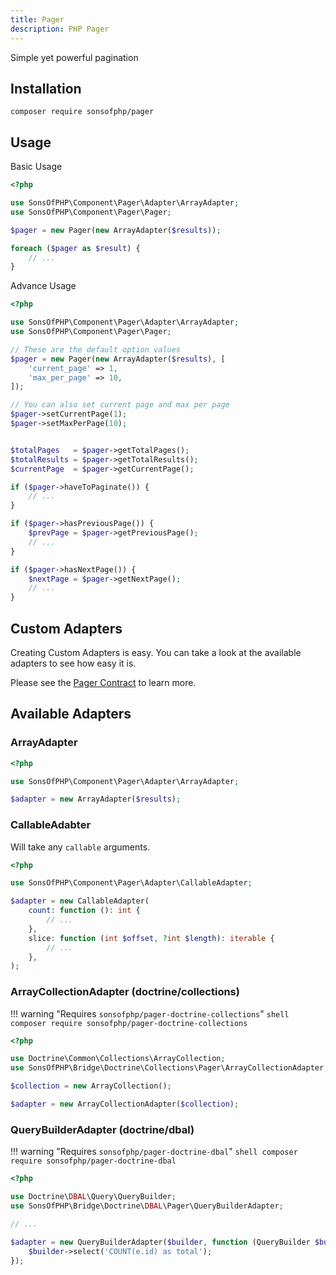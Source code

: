```yaml
---
title: Pager
description: PHP Pager
---
```


Simple yet powerful pagination

## Installation

```shell
composer require sonsofphp/pager
```

## Usage

Basic Usage

```php
<?php

use SonsOfPHP\Component\Pager\Adapter\ArrayAdapter;
use SonsOfPHP\Component\Pager\Pager;

$pager = new Pager(new ArrayAdapter($results));

foreach ($pager as $result) {
    // ...
}
```

Advance Usage

```php
<?php

use SonsOfPHP\Component\Pager\Adapter\ArrayAdapter;
use SonsOfPHP\Component\Pager\Pager;

// These are the default option values
$pager = new Pager(new ArrayAdapter($results), [
    'current_page' => 1,
    'max_per_page' => 10,
]);

// You can also set current page and max per page
$pager->setCurrentPage(1);
$pager->setMaxPerPage(10);


$totalPages   = $pager->getTotalPages();
$totalResults = $pager->getTotalResults();
$currentPage  = $pager->getCurrentPage();

if ($pager->haveToPaginate()) {
    // ...
}

if ($pager->hasPreviousPage()) {
    $prevPage = $pager->getPreviousPage();
    // ...
}

if ($pager->hasNextPage()) {
    $nextPage = $pager->getNextPage();
    // ...
}
```

## Custom Adapters

Creating Custom Adapters is easy. You can take a look at the available adapters
to see how easy it is.

Please see the [Pager Contract](../../contracts/pager/index.md) to learn more.

## Available Adapters

### ArrayAdapter

```php
<?php

use SonsOfPHP\Component\Pager\Adapter\ArrayAdapter;

$adapter = new ArrayAdapter($results);
```

### CallableAdabter

Will take any `callable` arguments.

```php
<?php

use SonsOfPHP\Component\Pager\Adapter\CallableAdapter;

$adapter = new CallableAdapter(
    count: function (): int {
        // ...
    },
    slice: function (int $offset, ?int $length): iterable {
        // ...
    },
);
```

### ArrayCollectionAdapter (doctrine/collections)

!!! warning "Requires `sonsofphp/pager-doctrine-collections`"
    ```shell
    composer require sonsofphp/pager-doctrine-collections
    ```

```php
<?php

use Doctrine\Common\Collections\ArrayCollection;
use SonsOfPHP\Bridge\Doctrine\Collections\Pager\ArrayCollectionAdapter;

$collection = new ArrayCollection();

$adapter = new ArrayCollectionAdapter($collection);
```

### QueryBuilderAdapter (doctrine/dbal)

!!! warning "Requires `sonsofphp/pager-doctrine-dbal`"
    ```shell
    composer require sonsofphp/pager-doctrine-dbal
    ```

```php
<?php

use Doctrine\DBAL\Query\QueryBuilder;
use SonsOfPHP\Bridge\Doctrine\DBAL\Pager\QueryBuilderAdapter;

// ...

$adapter = new QueryBuilderAdapter($builder, function (QueryBuilder $builder): void {
    $builder->select('COUNT(e.id) as total');
});
```
